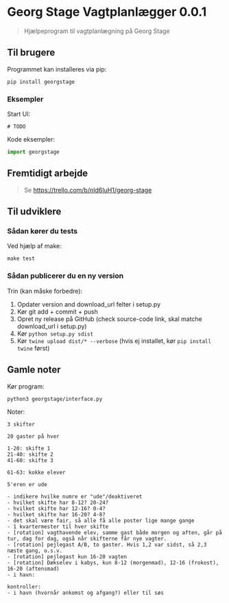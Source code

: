 # Georg Stage Vagtplanlægger 0.0.1

> Hjælpeprogram til vagtplanlægning på Georg Stage

## Til brugere

Programmet kan installeres via pip:

```
pip install georgstage
```

### Eksempler

Start UI:

```
# TODO
```

Kode eksempler:

```python
import georgstage
```


## Fremtidigt arbejde

> Se https://trello.com/b/nId6IuH1/georg-stage  


## Til udviklere

### Sådan kører du tests

Ved hjælp af make:

```
make test
```

### Sådan publicerer du en ny version

Trin (kan måske forbedre):

1. Opdater version and download_url felter i setup.py
1. Kør git add + commit + push
1. Opret ny release på GitHub (check source-code link, skal matche download_url i setup.py)
1. Kør `python setup.py sdist`
1. Kør `twine upload dist/* --verbose` (hvis ej installet, kør `pip install twine` først)


## Gamle noter

Kør program:

```
python3 georgstage/interface.py
```


Noter:

```
3 skifter

20 gaster på hver

1-20: skifte 1
21-40: skifte 2
41-60: skifte 3

61-63: kokke elever

5'eren er ude

- indikere hvilke numre er "ude"/deaktiveret
- hvilket skifte har 8-12? 20-24?
- hvilket skifte har 12-16? 0-4?
- hvilket skifte har 16-20? 4-8?
- det skal være fair, så alle få alle poster lige mange gange
- 1 kvartermester til hver skifte
- [rotation] vagthavende elev, samme gast både morgen og aften, går på tur, dag for dag, også når skifterne får nye vagter.
- [rotation] pejlegast A/B, to gaster. Hvis 1,2 var sidst, så 2,3 næste gang, o.s.v.
- [rotation] pejlegast kun 16-20 vagten
- [rotation] Dækselev i kabys, kun 8-12 (morgenmad), 12-16 (frokost), 16-20 (aftensmad)
- i havn:

kontroller:
- i havn (hvornår ankomst og afgang?) eller til søs
```
